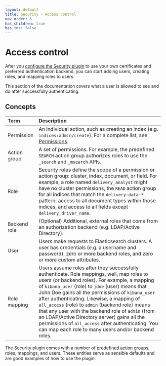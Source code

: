 ```yaml
---
layout: default
title: Security - Access Control
nav_order: 6
has_children: true
has_toc: false
---
```


# Access control

After you [configure the Security plugin](../security-configuration/) to use your own certificates and preferred authentication backend, you can start adding users, creating roles, and mapping roles to users.

This section of the documentation covers what a user is allowed to see and do after successfully authenticating.


## Concepts

Term | Description
:--- | :---
Permission | An individual action, such as creating an index (e.g. `indices:admin/create`). For a complete list, see [Permissions](permissions/).
Action group | A set of permissions. For example, the predefined `SEARCH` action group authorizes roles to use the `_search` and `_msearch` APIs.
Role | Security roles define the scope of a permission or action group: cluster, index, document, or field. For example, a role named `delivery_analyst` might have no cluster permissions, the `READ` action group for all indices that match the `delivery-data-*` pattern, access to all document types within those indices, and access to all fields except `delivery_driver_name`.
Backend role | (Optional) Additional, external roles that come from an authorization backend (e.g. LDAP/Active Directory).
User | Users make requests to Elasticsearch clusters. A user has credentials (e.g. a username and password), zero or more backend roles, and zero or more custom attributes.
Role mapping | Users assume roles after they successfully authenticate. Role mappings, well, map roles to users (or backend roles). For example, a mapping of `kibana_user` (role) to `jdoe` (user) means that John Doe gains all the permissions of `kibana_user` after authenticating. Likewise, a mapping of `all_access` (role) to `admin` (backend role) means that any user with the backend role of `admin` (from an LDAP/Active Directory server) gains all the permissions of `all_access` after authenticating. You can map each role to many users and/or backend roles.

The Security plugin comes with a number of [predefined action groups](default-action-groups/), roles, mappings, and users. These entities serve as sensible defaults and are good examples of how to use the plugin.
